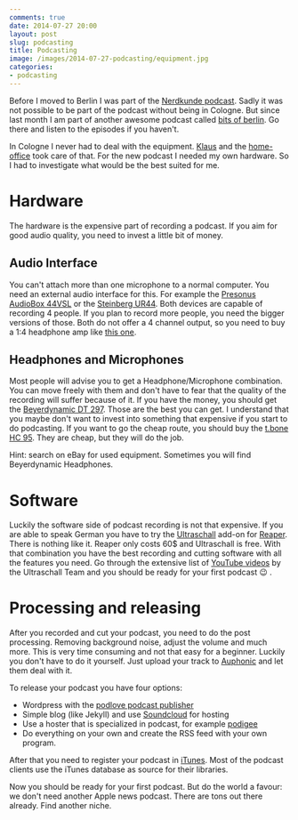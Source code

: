 ```yaml
---
comments: true
date: 2014-07-27 20:00
layout: post
slug: podcasting
title: Podcasting
image: /images/2014-07-27-podcasting/equipment.jpg
categories:
- podcasting
---
```

Before I moved to Berlin I was part of the [Nerdkunde
podcast](http://nerdkun.de). Sadly it was not possible to be part of the
podcast without being in Cologne. But since last month I am part of another
awesome podcast called [bits of berlin](http://bitsofberlin.org).  Go there and
listen to the episodes if you haven't.

In Cologne I never had to deal with the equipment. [Klaus](https://twitter.com/kgzme) and
the [home-office](http://home-office-cologne.de/) took care of that. For the new
podcast I needed my own hardware. So I had to investigate what would be the
best suited for me.

# Hardware

The hardware is the expensive part of recording a podcast. If you aim for good
audio quality, you need to invest a little bit of money. 

## Audio Interface

You can't attach more than one microphone to a normal computer. You need an
external audio interface for this. For example the [Presonus AudioBox 44VSL](http://www.thomann.de/de/presonus_audiobox_44vsl.htm)
or the [Steinberg UR44](http://www.thomann.de/de/steinberg_ur44.htm). Both
devices are capable of recording 4 people. If you plan to record more people,
you need the bigger versions of those. Both do not offer a 4 channel output, so
you need to buy a 1:4 headphone amp like [this one](http://www.thomann.de/de/behringer_ha400.htm).

## Headphones and Microphones

Most people will advise you to get a Headphone/Microphone combination. You can
move freely with them and don't have to fear that the quality of the recording
will suffer because of it. If you have the money, you should get the
[Beyerdynamic DT 297](http://www.thomann.de/de/beyerdynamic_dt297pv80_mk_ii.htm).  Those are the
best you can get. I understand that you maybe don't want to invest into
something that expensive if you start to do podcasting. If you want to
go the cheap route, you should buy the [t.bone HC 95](https://www.thomann.de/de/the_tbone_hc_95.htm).
They are cheap, but they will do the job.

Hint: search on eBay for used equipment. Sometimes you will find Beyerdynamic Headphones.

# Software

Luckily the software side of podcast recording is not that expensive.
If you are able to speak German you have to try the
[Ultraschall](http://ultraschall.wikigeeks.de) add-on for [Reaper](http://reaper.fm). There
is nothing like it. Reaper only costs 60$ and Ultraschall is free.  With that
combination you have the best recording and cutting software with all the
features you need. Go through the extensive list of [YouTube videos](https://www.youtube.com/playlist?list=PLrHlJxVCzpcUF8e0pbt60uSK26JNxbFzG) by the
Ultraschall Team and you should be ready for your first podcast :wink: .

# Processing and releasing

After you recorded and cut your podcast, you need to do the post processing. Removing background
noise, adjust the volume and much more. This is very time consuming and not that easy for
a beginner. Luckily you don't have to do it yourself. Just upload your track to [Auphonic](http://auphonic.com)
and let them deal with it.

To release your podcast you have four options:

* Wordpress with the [podlove podcast publisher](http://podlove.org/podlove-podcast-publisher/)
* Simple blog (like Jekyll) and use [Soundcloud](http://help.soundcloud.com/customer/portal/articles/1209292-can-i-podcast-with-soundcloud-) for hosting
* Use a hoster that is specialized in podcast, for example [podigee](https://www.podigee.com)
* Do everything on your own and create the RSS feed with your own program.

After that you need to register your podcast in [iTunes](https://www.apple.com/itunes/podcasts/specs.html). Most
of the podcast clients use the iTunes database as source for their libraries.

Now you should be ready for your first podcast. But do the world a favour: we don't need another
Apple news podcast. There are tons out there already. Find another niche.


